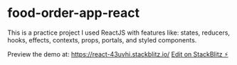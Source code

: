 # food-order-app-react

This is a practice project
I used ReactJS with features like: states, reducers, hooks, effects, contexts, props, portals, and styled components.

Preview the demo at: https://react-43uvhi.stackblitz.io/
[Edit on StackBlitz ⚡️](https://stackblitz.com/edit/react-43uvhi)
